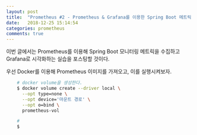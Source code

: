 ```yaml
---
layout: post
title:  "Prometheus #2 - Prometheus & Grafana를 이용한 Spring Boot 메트릭 모니터링"
date:   2018-12-25 15:14:54
categories: prometheus
comments: true
---
```

이번 글에서는 Prometheus를 이용해 Spring Boot 모니터링 메트릭을 수집하고 Grafana로 시각화하는 실습을 포스팅할 것이다.

우선 Docker를 이용해 Prometheus 이미지를 가져오고, 이를 실행시켜보자.
```bash
	# docker volume을 생성한다.
	$ docker volume create --driver local \
      --opt type=none \
      --opt device='마운트 경로' \
      --opt o=bind \
      prometheus-vol

	#
	$ 
```
